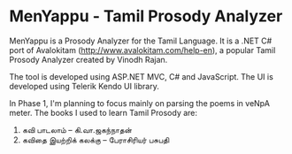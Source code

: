 MenYappu - Tamil Prosody Analyzer
==========
MenYappu is a Prosody Analyzer for the Tamil Language. It is a .NET C# port of Avalokitam (http://www.avalokitam.com/help-en), a popular Tamil Prosody Analyzer created by Vinodh Rajan. 

The tool is developed using ASP.NET MVC, C# and JavaScript. The UI is developed using Telerik Kendo UI library.

In Phase 1, I'm planning to focus mainly on parsing the poems in veNpA meter. The books I used to learn Tamil Prosody are:
1. கவி பாடலாம் – கி.வா.ஜகந்நாதன்
2. கவிதை இயற்றிக் கலக்கு – பேராசிரியர் பசுபதி
